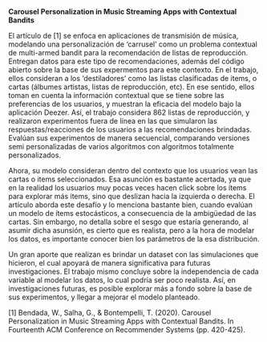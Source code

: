 **Carousel Personalization in Music Streaming Apps with Contextual Bandits**


El artículo de [1] se enfoca en aplicaciones de transmisión de música, modelando una personalización de ‘carrusel’ como un problema contextual de multi-armed bandit para la recomendación de listas de reproducción. Entregan datos para este tipo de recomendaciones, además del código abierto sobre la base de sus expermentos para este contexto. En el trabajo, ellos consideran a los ‘destiladores’ como las listas clasificadas de items, o cartas (álbumes artistas, listas de reproducción, etc). En ese sentido, ellos toman en cuenta la información contextual que se tiene sobre las preferencias de los usuarios, y muestran la eficacia del modelo bajo la aplicación Deezer. Así, el trabajo considera 862 listas de reproducción, y realizaron experimentos fuera de línea en las que simularon las respuestas/reacciones de los usuarios a las recomendaciones brindadas.  Evalúan sus experimentos de manera secuencial, comparando versiones semi personalizadas de varios algoritmos con algoritmos totalmente personalizados.  

Ahora, su modelo consideran dentro del contexto que los usuarios vean las cartas o items seleccionados. Esa asunción es bastante acertada, ya que en la realidad los usuarios muy pocas veces hacen click sobre los ítems para explorar más items, sino que deslizan hacia la izquierda o derecha. El artículo aborda este desafío y lo menciona bastante bien,  cuando evalúan un modelo de ítems estocásticos, a consecuencia de la ambigüedad de las cartas. Sin embargo, no detalla sobre el sesgo que estaría generando, al asumir dicha asunsión, es cierto que es realista, pero a la hora de modelar los datos, es importante conocer bien los parámetros de la esa distribución.  

Un gran aporte que realizan es brindar un dataset con las simulaciones que hicieron, el cual apoyará de manera significativa para futuras investigaciones.  El trabajo mismo concluye sobre la independencia de cada variable al modelar los datos, lo cual podría ser poco realista. Así, en investigaciones futuras, es posible explorar más a fondo sobre la base de sus experimentos, y llegar a mejorar el modelo planteado.



[1] Bendada, W., Salha, G., & Bontempelli, T. (2020). Carousel Personalization in Music Streaming Apps with Contextual Bandits. In Fourteenth ACM Conference on Recommender Systems (pp. 420-425).
